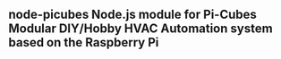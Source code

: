 ## node-picubes   Node.js module for Pi-Cubes Modular DIY/Hobby HVAC Automation system based on the Raspberry Pi

